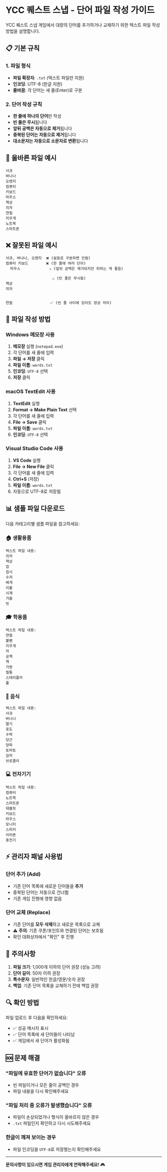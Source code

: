 # YCC 퀘스트 스냅 - 단어 파일 작성 가이드

YCC 퀘스트 스냅 게임에서 대량의 단어를 추가하거나 교체하기 위한 텍스트 파일 작성 방법을 설명합니다.

## 📋 기본 규칙

### 1. 파일 형식
- **파일 확장자**: `.txt` (텍스트 파일만 지원)
- **인코딩**: UTF-8 (한글 지원)
- **줄바꿈**: 각 단어는 새 줄(Enter)로 구분

### 2. 단어 작성 규칙
- **한 줄에 하나의 단어**만 작성
- **빈 줄은 무시**됩니다
- **앞뒤 공백은 자동으로 제거**됩니다
- **중복된 단어는 자동으로 제거**됩니다
- **대소문자는 자동으로 소문자로 변환**됩니다

## 📝 올바른 파일 예시

```
사과
바나나
오렌지
컴퓨터
키보드
마우스
책상
의자
연필
지우개
노트북
스마트폰
```

## ❌ 잘못된 파일 예시

```
사과, 바나나, 오렌지  ❌ (쉼표로 구분하면 안됨)
컴퓨터 키보드        ❌ (한 줄에 여러 단어)
  마우스             ⚠️ (앞뒤 공백은 제거되지만 피하는 게 좋음)

                     ⚠️ (빈 줄은 무시됨)
책상
의자


연필                 ✅ (빈 줄 사이에 있어도 정상 처리)
```

## 🔧 파일 작성 방법

### Windows 메모장 사용
1. **메모장** 실행 (`notepad.exe`)
2. 각 단어를 새 줄에 입력
3. **파일 → 저장** 클릭
4. **파일 이름**: `words.txt`
5. **인코딩**: `UTF-8` 선택
6. **저장** 클릭

### macOS TextEdit 사용
1. **TextEdit** 실행
2. **Format → Make Plain Text** 선택
3. 각 단어를 새 줄에 입력
4. **File → Save** 클릭
5. **파일 이름**: `words.txt`
6. **인코딩**: `UTF-8` 선택

### Visual Studio Code 사용
1. **VS Code** 실행
2. **File → New File** 클릭
3. 각 단어를 새 줄에 입력
4. **Ctrl+S** (저장)
5. **파일 이름**: `words.txt`
6. 자동으로 UTF-8로 저장됨

## 📊 샘플 파일 다운로드

다음 카테고리별 샘플 파일을 참고하세요:

### 🏠 생활용품
```
텍스트 파일 내용:
의자
책상
컵
접시
수저
베개
이불
시계
거울
빗
```

### 🎓 학용품
```
텍스트 파일 내용:
연필
볼펜
지우개
자
공책
책
가방
필통
스테이플러
풀
```

### 🍎 음식
```
텍스트 파일 내용:
사과
바나나
딸기
포도
수박
당근
양파
토마토
감자
브로콜리
```

### 💻 전자기기
```
텍스트 파일 내용:
컴퓨터
노트북
스마트폰
태블릿
키보드
마우스
모니터
스피커
이어폰
충전기
```

## ⚡ 관리자 패널 사용법

### 단어 추가 (Add)
- 기존 단어 목록에 새로운 단어들을 **추가**
- 중복된 단어는 자동으로 건너뜀
- 기존 게임 진행에 영향 없음

### 단어 교체 (Replace)
- 기존 단어를 **모두 삭제**하고 새로운 목록으로 교체
- ⚠️ **주의**: 기존 쿠폰/포인트와 연결된 단어는 보호됨
- 확인 대화상자에서 "확인" 후 진행

## 🚨 주의사항

1. **파일 크기**: 1,000개 이하의 단어 권장 (성능 고려)
2. **단어 길이**: 50자 이하 권장
3. **특수문자**: 일반적인 한글/영문/숫자 권장
4. **백업**: 기존 단어 목록을 교체하기 전에 백업 권장

## 🔍 확인 방법

파일 업로드 후 다음을 확인하세요:
- ✅ 성공 메시지 표시
- ✅ 단어 목록에 새 단어들이 나타남
- ✅ 게임에서 새 단어가 활성화됨

## 🆘 문제 해결

### "파일에 유효한 단어가 없습니다" 오류
- 빈 파일이거나 모든 줄이 공백인 경우
- 파일 내용을 다시 확인해주세요

### "파일 처리 중 오류가 발생했습니다" 오류  
- 파일이 손상되었거나 형식이 올바르지 않은 경우
- `.txt` 파일인지 확인하고 다시 시도해주세요

### 한글이 깨져 보이는 경우
- 파일 인코딩을 `UTF-8`로 저장했는지 확인해주세요

---

**문의사항이 있으시면 게임 관리자에게 연락해주세요!** 🎮